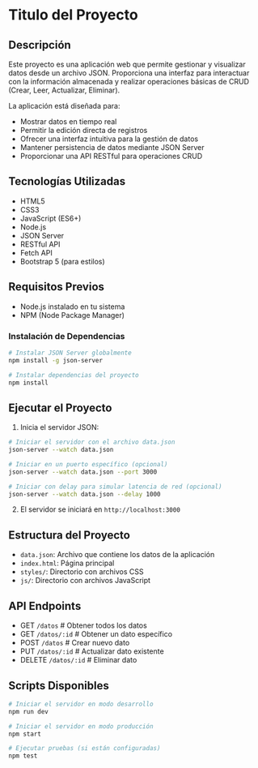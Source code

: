 # Titulo del Proyecto

## Descripción
Este proyecto es una aplicación web que permite gestionar y visualizar datos desde un archivo JSON. Proporciona una interfaz para interactuar con la información almacenada y realizar operaciones básicas de CRUD (Crear, Leer, Actualizar, Eliminar).

La aplicación está diseñada para:
- Mostrar datos en tiempo real
- Permitir la edición directa de registros
- Ofrecer una interfaz intuitiva para la gestión de datos
- Mantener persistencia de datos mediante JSON Server
- Proporcionar una API RESTful para operaciones CRUD

## Tecnologías Utilizadas
- HTML5
- CSS3
- JavaScript (ES6+)
- Node.js
- JSON Server
- RESTful API
- Fetch API
- Bootstrap 5 (para estilos)


## Requisitos Previos
- Node.js instalado en tu sistema
- NPM (Node Package Manager)

### Instalación de Dependencias
```bash
# Instalar JSON Server globalmente
npm install -g json-server

# Instalar dependencias del proyecto
npm install
```

## Ejecutar el Proyecto
1. Inicia el servidor JSON:

```bash
# Iniciar el servidor con el archivo data.json
json-server --watch data.json

# Iniciar en un puerto específico (opcional)
json-server --watch data.json --port 3000

# Iniciar con delay para simular latencia de red (opcional)
json-server --watch data.json --delay 1000
```

2. El servidor se iniciará en `http://localhost:3000`

## Estructura del Proyecto
- `data.json`: Archivo que contiene los datos de la aplicación
- `index.html`: Página principal
- `styles/`: Directorio con archivos CSS
- `js/`: Directorio con archivos JavaScript

## API Endpoints
- GET    `/datos`          # Obtener todos los datos
- GET    `/datos/:id`      # Obtener un dato específico
- POST   `/datos`          # Crear nuevo dato
- PUT    `/datos/:id`      # Actualizar dato existente
- DELETE `/datos/:id`      # Eliminar dato

## Scripts Disponibles
```bash
# Iniciar el servidor en modo desarrollo
npm run dev

# Iniciar el servidor en modo producción
npm start

# Ejecutar pruebas (si están configuradas)
npm test
```
